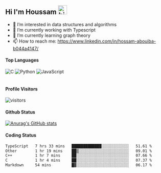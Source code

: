 ## Hi I'm Houssam <img src="https://user-images.githubusercontent.com/1303154/88677602-1635ba80-d120-11ea-84d8-d263ba5fc3c0.gif" width="28px" alt="hi">

- 👀 I’m interested in data structures and algorithms
- 🔭 I’m currently working with Typescript
- 🌱 I’m currently learning graph theory
- 📫 How to reach me: https://www.linkedin.com/in/hossam-abouiba-b044a4147/

#### Top Languages

![C](https://img.shields.io/badge/c-%2300599C.svg?style=for-the-badge&logo=c&logoColor=white)
![Python](https://img.shields.io/badge/python-%2314354C.svg?style=for-the-badge&logo=python&logoColor=white)
![JavaScript](https://img.shields.io/badge/javascript-%23323330.svg?style=for-the-badge&logo=javascript&logoColor=%23F7DF1E)
<br />
<br />
#### Profile Visitors
![visitors](https://visitor-badge.glitch.me/badge?page_id=project-HOSSAM.project-HOSSAM)

#### Github Status
[![Anurag's GitHub stats](https://github-readme-stats.vercel.app/api?username=0xPride&theme=tokyonight)](https://github.com/anuraghazra/github-readme-stats)

#### Coding Status
<!--START_SECTION:waka-->

```txt
TypeScript   7 hrs 33 mins   █████████████░░░░░░░░░░░░   51.61 %
Other        1 hr 19 mins    ██▒░░░░░░░░░░░░░░░░░░░░░░   09.01 %
C++          1 hr 7 mins     ██░░░░░░░░░░░░░░░░░░░░░░░   07.66 %
C            1 hr 4 mins     ██░░░░░░░░░░░░░░░░░░░░░░░   07.37 %
Markdown     54 mins         █▓░░░░░░░░░░░░░░░░░░░░░░░   06.17 %
```

<!--END_SECTION:waka-->
